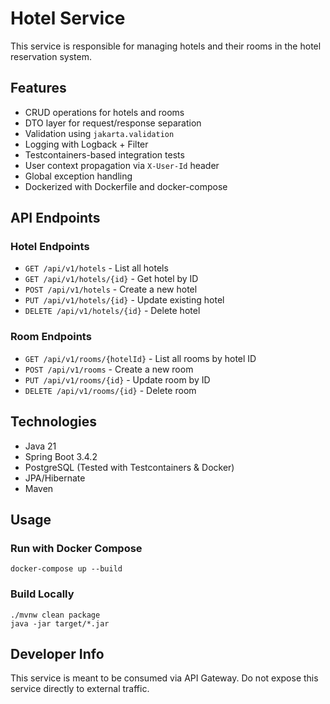 # Hotel Service

This service is responsible for managing hotels and their rooms in the hotel reservation system.

## Features

- CRUD operations for hotels and rooms
- DTO layer for request/response separation
- Validation using `jakarta.validation`
- Logging with Logback + Filter
- Testcontainers-based integration tests
- User context propagation via `X-User-Id` header
- Global exception handling
- Dockerized with Dockerfile and docker-compose

## API Endpoints

### Hotel Endpoints

- `GET /api/v1/hotels` - List all hotels
- `GET /api/v1/hotels/{id}` - Get hotel by ID
- `POST /api/v1/hotels` - Create a new hotel
- `PUT /api/v1/hotels/{id}` - Update existing hotel
- `DELETE /api/v1/hotels/{id}` - Delete hotel

### Room Endpoints

- `GET /api/v1/rooms/{hotelId}` - List all rooms by hotel ID
- `POST /api/v1/rooms` - Create a new room
- `PUT /api/v1/rooms/{id}` - Update room by ID
- `DELETE /api/v1/rooms/{id}` - Delete room

## Technologies

- Java 21
- Spring Boot 3.4.2
- PostgreSQL (Tested with Testcontainers & Docker)
- JPA/Hibernate
- Maven

## Usage

### Run with Docker Compose

```
docker-compose up --build
```

### Build Locally

```
./mvnw clean package
java -jar target/*.jar
```

## Developer Info

This service is meant to be consumed via API Gateway. Do not expose this service directly to external traffic.
